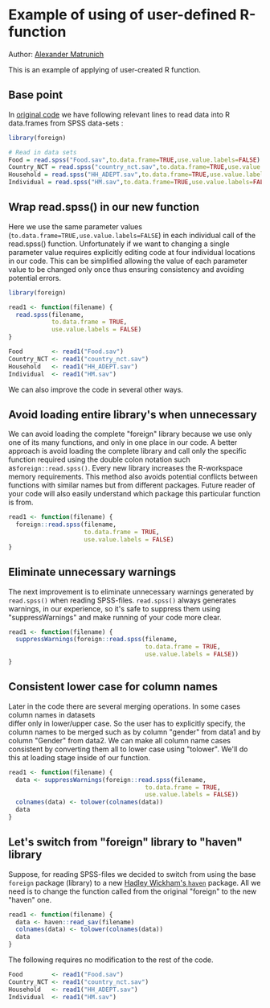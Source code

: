 # Example of using of user-defined R-function

Author: [Alexander Matrunich](mailto:aleksandr.matrunich@fao.org)

This is an example of applying of user-created R function.

## Base point

In
[original code](https://github.com/rockclimber112358/sandbox/commit/e635ac36ae9ed70bd318fc332166f634767ba0c0#diff-7ce0e781009c261132780b53ab2b24bd)
we have following relevant lines to read data into R data.frames from SPSS
data-sets :

```R
library(foreign)

# Read in data sets
Food = read.spss("Food.sav",to.data.frame=TRUE,use.value.labels=FALSE)
Country_NCT = read.spss("country_nct.sav",to.data.frame=TRUE,use.value.labels=FALSE)
Household = read.spss("HH_ADEPT.sav",to.data.frame=TRUE,use.value.labels=FALSE)
Individual = read.spss("HM.sav",to.data.frame=TRUE,use.value.labels=FALSE)
```
## Wrap read.spss() in our new function

Here we use the same parameter values
(`to.data.frame=TRUE,use.value.labels=FALSE`) in each individual call of the
read.spss() function. Unfortunately if we want to changing a single parameter
value requires explicitly editing code at four individual locations in our
code. This can be simplified allowing the value of each parameter value to be
changed only once thus ensuring consistency and avoiding potential errors.

```R
library(foreign)

read1 <- function(filename) {
  read.spss(filename, 
            to.data.frame = TRUE, 
            use.value.labels = FALSE)
}

Food        <- read1("Food.sav")
Country_NCT <- read1("country_nct.sav")
Household   <- read1("HH_ADEPT.sav")
Individual  <- read1("HM.sav")
```

We can also improve the code in several other ways.

## Avoid loading entire library's when unnecessary

We can avoid loading the complete "foreign" library because we use only one of
its many functions, and only in one place in our code. A better approach is
avoid loading the complete library and call only the specific function required
using the double colon notation such as`foreign::read.spss()`.  Every new
library increases the R-workspace memory requirements. This method also avoids
potential conflicts between functions with similar names but from different
packages.  Future reader of your code will also easily understand which
package this particular function is from.

```R
read1 <- function(filename) {
  foreign::read.spss(filename, 
                     to.data.frame = TRUE, 
                     use.value.labels = FALSE)
}
```

## Eliminate unnecessary warnings

The next improvement is to eliminate unnecessary warnings generated by
`read.spss()` when reading SPSS-files. `read.spss()` always generates warnings,
in our experience, so it's safe to suppress them using "suppressWarnings" and
make running of your code more clear.

```R
read1 <- function(filename) {
  suppressWarnings(foreign::read.spss(filename, 
                                      to.data.frame = TRUE, 
                                      use.value.labels = FALSE))
}
```
## Consistent lower case for column names

Later in the code there are several merging operations. In some cases column names in datasets  
differ only in lower/upper case. So the user has to explicitly specify, the
column names to be merged such as by column "gender" from data1 and by column
"Gender" from data2. We can make all column name cases consistent by converting
them all to lower case using "tolower". We'll do this at loading stage inside of our function.

```R
read1 <- function(filename) {
  data <- suppressWarnings(foreign::read.spss(filename, 
                                      to.data.frame = TRUE, 
                                      use.value.labels = FALSE))
  colnames(data) <- tolower(colnames(data))
  data
}
```

## Let's switch from "foreign" library to "haven" library

Suppose, for reading SPSS-files we decided to switch from using the base
`foreign` package (library) to a new
[Hadley Wickham's `haven`](https://github.com/hadley/haven) package. All we need
is to change the function called from the original "foreign" to the new "haven" one.

```R
read1 <- function(filename) {
  data <- haven::read_sav(filename)
  colnames(data) <- tolower(colnames(data))
  data
}
```

The following requires no modification to the rest of the code.

```R
Food        <- read1("Food.sav")
Country_NCT <- read1("country_nct.sav")
Household   <- read1("HH_ADEPT.sav")
Individual  <- read1("HM.sav")
```
